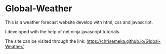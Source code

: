 # Global-Weather

This is a weather forecast website develop with html, css and javascript.


I developed with the help of net ninja javascript tutorials.

The site can be visited through the link:  https://chrisemeka.github.io/Global-Weather/
